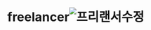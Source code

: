# freelancer![프리랜서수정](https://github.com/donheekang/freelancer/assets/148280996/17e1656d-f31f-4d46-a2b0-7eb4e59fad44)
